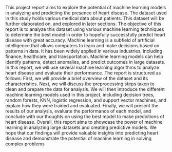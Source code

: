This project report aims to explore the potential of machine learning models in analyzing and
predicting the presence of heart disease. The dataset used in this study holds various medical
data about patients. This dataset will be further elaborated on, and explored in later sections.
The objective of this report is to analyze this dataset using various machine learning techniques
to determine the best model in order to hopefully successfully predict heart disease with great
accuracy.
Machine learning is a subfield of artificial intelligence that allows computers to learn and make
decisions based on patterns in data. It has been widely applied in various industries, including
finance, healthcare, and transportation. Machine learning models can help identify patterns,
detect anomalies, and predict outcomes in large datasets. In this report, we will use several
machine learning algorithms to analyze heart disease and evaluate their performance.
The report is structured as follows: First, we will provide a brief overview of the dataset and its
characteristics. Next, we will discuss the preprocessing steps taken to clean and prepare the
data for analysis. We will then introduce the different machine learning models used in this
project, including decision trees, random forests, KNN, logistic regression, and support vector
machines, and explain how they were trained and evaluated. Finally, we will present the results
of our analysis, evaluate the performance of each model, and conclude with our thoughts on
using the best model to make predictions of heart disease.
Overall, this report aims to showcase the power of machine learning in analyzing large datasets
and creating predictive models. We hope that our findings will provide valuable insights into
predicting heart disease and demonstrate the potential of machine learning in solving complex
problems
